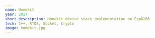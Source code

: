 ```yaml
---
name: Homekit
year: 2017
short_description: Homekit device stack implementation on Esp8266
tech: C++, RTOS, Socket, Crypto
image: homekit.jpg
---
```

